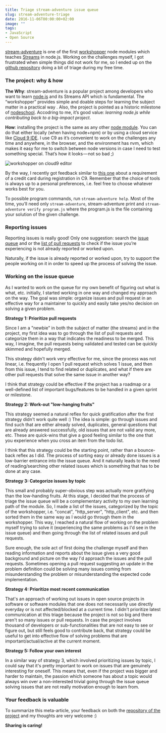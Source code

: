 ```yaml
---
title: Triage stream-adventure issue queue
slug: stream-adventure-triage
date: 2016-11-06T00:00:00+02:00
image: ""
tags:
- JavaScript
- Open Source
---
```


[stream-adventure](https://github.com/workshopper/stream-adventure) is one of the first [workshopper](https://nodeschool.io/about.html) node modules which teaches [Streams](https://nodejs.org/api/stream.html) in node.js. Working on the challenges myself, I got frustrated when simple things did not work for me, so I ended up on the [github repository](https://github.com/workshopper/stream-adventure) doing a bit of triage during my free time.

### The project: why & how

**The Why**: stream-adventure is a popular project among developers who want to learn [node.js](https://nodejs.org/) and its Streams API which is fundamental. The “workshopper” provides simple and doable steps for learning the subject matter in a practical way . Also, the project is pointed as a historic milestone of [nodeschool](https://nodeschool.io/about.html). Accodring to me, it’s good value: _learning node.js while contributing back to a big-impact project_.

**How**: installing the project is the same as any other [node module](https://www.npmjs.com/package/stream-adventure#install). You can do that either locally (when having node+npm) or by using a cloud service like [Cloud 9 IDE](/cloud9-editor). I use C9 as it’s convenient to work on the challenges any time and anywhere, in the browser, and the environment has nvm, which makes it easy for me to switch between node versions in case I need to test something special.
That’s how it looks — not so bad ;)

![workshopper on cloud9 editor](https://cdn-images-1.medium.com/max/1400/1*ha_bEZaLR_t9Kc13Tac-Qw.png)

By the way, I recently got feedback similar to [this one](http://forum.freecodecamp.com/t/cloud9-requiring-credit-card/23482) about a requirement of a credit card during registration in C9. Remember that the choice of tools is always up to a personal preferences, i.e. feel free to choose whatever works best for you.

To possible program commands, run `stream-adventure help`. Most of the time, you’ll need only `stream-adventure`, stream-adventure print and `stream-adventure verify program.js` where the program.js is the file containing your solution of the given challenge.

### Reporting issues

Reporting issues is really good! Only one suggestion: search the [issue queue](https://github.com/workshopper/stream-adventure/issues) and or the [list of pull requests](https://github.com/workshopper/stream-adventure/pulls) to check if the issue you’re experiencing is not already reported or worked upon.

Naturally, if the issue is already reported or worked upon, try to support the people working on it in order to speed up the process of solving the issue.

### Working on the issue&nbsp;queue

As I wanted to work on the queue for my own benefit of figuring out what is what, etc. initially, I started working in one way and changed my approach on the way. The goal was simple: organize issues and pull request in an effective way for a maintainer to quickly and easily take yes/no decision on solving a given problem.

**Strategy 1: Prioritize pull requests**

Since I am a "newbie" in both the subject of matter (the streams) and in the project, my first idea was to go through the list of pull requests and categorize them in a way that indicates the readiness to be merged. This way, I imagine, the pull requests being validated and tested can be quickly skimmed and hopefully merged.

This strategy didn't work very effective for me, since the process was not linear, i.e. frequently I open 1 pull request which solves 1 issue, and then from this issue, I tend to find related or duplicates, and what if there are other pull requests that solve the same issue in another way?

I think that strategy could be effective if the project has a roadmap or a well-defined list of important bugs/features to be handled in a given sprint or milestone.

**Strategy 2: Work-out "low-hanging fruits"**

This strategy seemed a natural reflex for quick gratification after the first strategy didn't work quite well&nbsp;:) The idea is simple: go through issues and find such that are either already solved, duplicates, general questions that are already answered successfully, old issues that are not valid any more, etc. These are quick-wins that give a good feeling similar to the one that you experience when you cross an item from the todo list.

I think that this strategy could be the starting point, rather than a bounce-back reflex as I did. The process of sorting easy or already done issues is a low-barrier entrance into the issue queue. And it naturally leads to the need of reading/searching other related issues which is something that has to be done at any case.

**Strategy 3: Categorize issues by topic**

This small and probably super-obvious step was actually more gratifying than the low-handing fruits. At this stage, I decided that the process of triage the issue queue will be a complementary activity to my own learning path of the module. So, I made a list of the issues, categorized by the topic of the workshopper, i.e. "concat", "http_server", "http_client", etc. and then sorted them in the same way as I would go through them in the workshopper. This way, I reached a natural flow of working on the problem myself trying to solve it (experiencing the same problems as I'd see in the issue queue) and then going through the list of related issues and pull requests.

Sure enough, the sole act of first doing the challenge myself and then reading information and reports about the issue gives a very good background and picture on the way I'd approach the issues and the pull requests. Sometimes opening a pull request suggesting an update in the problem definition could be solving many issues coming from misunderstanding the problem or misunderstanding the expected code implementation.

**Strategy 4: Prioritize most recent communication**

That's an approach of working out issues in open source projects in software or software modules that one does not necessarily use directly everyday or is not affected/blocked at a current time. I didn't prioritize latest communication at this triage because the project is not so big and there aren't so many issues or pull requests. In case the project involves thousand of developers or sub-functionalities that are not easy to see or figure out, but still feels good to contribute back, that strategy could be useful to get into effective flow of solving problems that are important/actual/active at the current moment.

**Strategy 5: Follow your own interest**

In a similar way of strategy 3, which involved prioritizing issues by topic, I could say that it's pretty important to work on issues that are genuinely interesting for oneself. This means that, even if the project was bigger and harder to maintain, the passion which someone has about a topic would always win over a non-interested trivial going through the issue queue solving issues that are not really motivation enough to learn from.

### Your feedback is&nbsp;valuable

To summarize this meta-article, your feedback on both the [repository of the project][1] and my thoughts are very welcome&nbsp;:)

**Sharing is caring!**

[1]: https://github.com/workshopper/stream-adventure/issues
